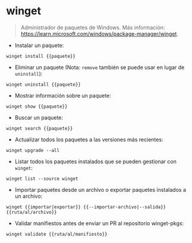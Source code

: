# winget

> Administrador de paquetes de Windows.
> Más información: <https://learn.microsoft.com/windows/package-manager/winget>.

- Instalar un paquete:

`winget install {{paquete}}`

- Eliminar un paquete (Nota: `remove` también se puede usar en lugar de `uninstall`):

`winget uninstall {{paquete}}`

- Mostrar información sobre un paquete:

`winget show {{paquete}}`

- Buscar un paquete:

`winget search {{paquete}}`

- Actualizar todos los paquetes a las versiones más recientes:

`winget upgrade --all`

- Listar todos los paquetes instalados que se pueden gestionar con `winget`:

`winget list --source winget`

- Importar paquetes desde un archivo o exportar paquetes instalados a un archivo:

`winget {{importar|exportar}} {{--importar-archivo|--salida}} {{ruta/al/archivo}}`

- Validar manifiestos antes de enviar un PR al repositorio winget-pkgs:

`winget validate {{ruta/al/manifiesto}}`
